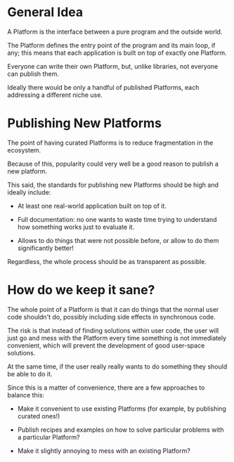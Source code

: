 General Idea
============

A Platform is the interface between a pure program and the outside world.

The Platform defines the entry point of the program and its main loop, if any; this means that each application is built on top of exactly one Platform.

Everyone can write their own Platform, but, unlike libraries, not everyone can publish them.

Ideally there would be only a handful of published Platforms, each addressing a different niche use.


Publishing New Platforms
========================

The point of having curated Platforms is to reduce fragmentation in the ecosystem.

Because of this, popularity could very well be a good reason to publish a new platform.

This said, the standards for publishing new Platforms should be high and ideally include:

- At least one real-world application built on top of it.

- Full documentation: no one wants to waste time trying to understand how something works just to evaluate it.

- Allows to do things that were not possible before, or allow to do them significantly better!

Regardless, the whole process should be as transparent as possible.


How do we keep it sane?
=======================

The whole point of a Platform is that it can do things that the normal user code shouldn't do, possibly including side effects in synchronous code.

The risk is that instead of finding solutions within user code, the user will just go and mess with the Platform every time something is not immediately convenient, which will prevent the development of good user-space solutions.

At the same time, if the user really really wants to do something they should be able to do it.

Since this is a matter of convenience, there are a few approaches to balance this:

* Make it convenient to use existing Platforms (for example, by publishing curated ones!)

* Publish recipes and examples on how to solve particular problems with a particular Platform?

* Make it slightly annoying to mess with an existing Platform?

